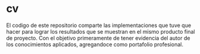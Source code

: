 # cv
El codigo de este repositorio comparte las implementaciones que tuve que hacer para lograr los resultados que se muestran en el mismo producto final de proyecto.
Con el objetivo primeramente de tener evidencia del autor de los conocimientos aplicados, agregandoce como portafolio profesional.
